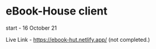# eBook-House client 

start - 16 October 21 

Live Link - https://ebook-hut.netlify.app/ (not completed.)
